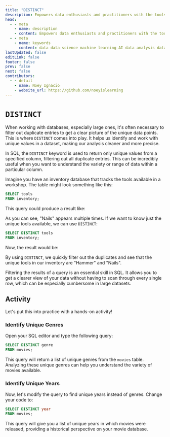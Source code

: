 ```yaml
---
title: "DISTINCT"
description: Empowers data enthusiasts and practitioners with the tools and knowledge to unlock the potential of data.
head:
  - - meta
    - name: description
    - content: Empowers data enthusiasts and practitioners with the tools and knowledge to unlock the potential of data.
  - - meta
    - name: keywords
      content: data data science machine learning AI data analysis data-driven data enthusiasts data practitioners
lastUpdated: false
editLink: false
footer: false
prev: false
next: false
contributors:
  - - detail
    - name: Noey Ignacio
    - website_url: https://github.com/noeyislearning
---
```


# `DISTINCT`

When working with databases, especially large ones, it's often necessary to filter out duplicate entries to get a clear picture of the unique data points. This is where `DISTINCT` comes into play. It helps us identify and work with unique values in a dataset, making our analysis cleaner and more precise.

In SQL, the `DISTINCT` keyword is used to return only unique values from a specified column, filtering out all duplicate entries. This can be incredibly useful when you want to understand the variety or range of data within a particular column.

Imagine you have an inventory database that tracks the tools available in a workshop. The table might look something like this:

```sql :line-numbers
SELECT tools
FROM inventory;
```

This query could produce a result like:

<!--@include: ../_includes/tables/query-results-from-distinct.md-->

As you can see, "Nails" appears multiple times. If we want to know just the unique tools available, we can use `DISTINCT`:

```sql :line-numbers
SELECT DISTINCT tools
FROM inventory;
```

Now, the result would be:

<!--@include: ../_includes/tables/query-results-from-distinct-2.md-->

By using `DISTINCT`, we quickly filter out the duplicates and see that the unique tools in our inventory are "Hammer" and "Nails".

Filtering the results of a query is an essential skill in SQL. It allows you to get a clearer view of your data without having to scan through every single row, which can be especially cumbersome in large datasets.

## Activity

Let's put this into practice with a hands-on activity!

### Identify Unique Genres

Open your SQL editor and type the following query:

```sql :line-numbers
SELECT DISTINCT genre
FROM movies;
```

This query will return a list of unique genres from the `movies` table. Analyzing these unique genres can help you understand the variety of movies available.

<!--@include: ../_includes/tables/query-results-from-distinct-3.md-->

### Identify Unique Years

Now, let's modify the query to find unique years instead of genres. Change your code to:

```sql :line-numbers
SELECT DISTINCT year
FROM movies;
```

This query will give you a list of unique years in which movies were released, providing a historical perspective on your movie database.

<!--@include: ../_includes/tables/query-results-from-distinct-4.md-->

